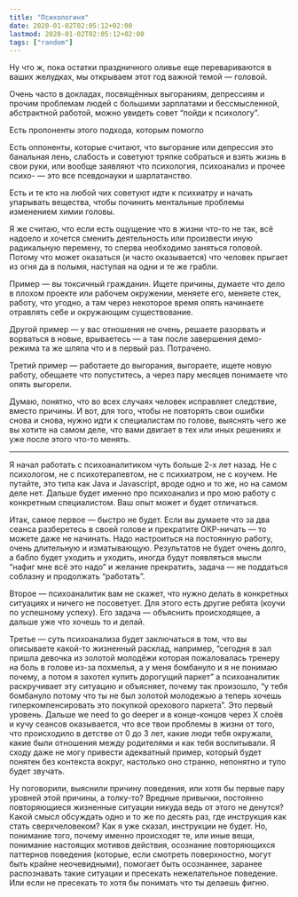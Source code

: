 ```yaml
---
title: "Психологиня"
date: 2020-01-02T02:05:12+02:00
lastmod: 2020-01-02T02:05:12+02:00
tags: ["random"]
---
```


Ну что ж, пока остатки праздничного оливье еще перевариваются в ваших желудках, мы открываем этот год важной темой — головой.

Очень часто в докладах, посвящённых выгораниям, депрессиям и прочим проблемам людей с большими зарплатами и бессмысленной, абстрактной работой, можно увидеть совет “пойди к психологу”. 

Есть пропоненты этого подхода, которым помогло

Есть оппоненты, которые считают, что выгорание или депрессия это банальная лень, слабость и советуют тряпке собраться и взять жизнь в свои руки, или вообще заявляют что психология, психоанализ и прочее психо- — это все псевдонауки и шарлатанство. 

Есть и те кто на любой чих советуют идти к психиатру и начать упарывать вещества, чтобы починить ментальные проблемы изменением химии головы.

Я же считаю, что если есть ощущение что в жизни что-то не так, всё надоело и хочется сменить деятельность или произвести иную радикальную перемену, то сперва необходимо заняться головой. Потому что может оказаться (и часто оказывается) что человек прыгает из огня да в полымя, наступая на одни и те же грабли. 

Пример — вы токсичный гражданин. Ищете причины, думаете что дело в плохом проекте или рабочем окружении, меняете его, меняете стек, работу, что угодно, а там через некоторое время опять начинаете отравлять себе и окружающим существование. 

Другой пример — у вас отношения не очень, решаете разорвать и ворваться в новые, врываетесь — а там после завершения демо-режима та же шляпа что и в первый раз. Потрачено.

Третий пример — работаете до выгорания, выгораете, ищете новую работу, обещаете что попуститесь, а через пару месяцев понимаете что опять выгорели.

Думаю, понятно, что во всех случаях человек исправляет следствие, вместо причины. И вот, для того, чтобы не повторять свои ошибки снова и снова, нужно идти к специалистам по голове, выяснять чего же вы хотите на самом деле, что вами двигает в тех или иных решениях и уже после этого что-то менять.

---

Я начал работать с психоаналитиком чуть больше 2-х лет назад. Не с психологом, не с психотерапевтом, не с психиатром, не с коучем. Не путайте, это типа как Java и Javascript, вроде одно и то же, но на самом деле нет. Дальше будет именно про психоанализ и про мою работу с конкретным специалистом. Ваш опыт может и будет отличаться. 

Итак, самое первое — быстро не будет. Если вы думаете что за два сеанса разберетесь в своей голове и прекратите ОКР-ничать — то можете даже не начинать. Надо настроиться на постоянную работу, очень длительную и изматывающую. Результатов не будет очень долго, а бабло будет уходить и уходить, иногда будут появляться мысли “нафиг мне всё это надо” и желание прекратить, задача — не поддаться соблазну и продолжать “работать”.

Второе — психоаналитик вам не скажет, что нужно делать в конкретных ситуациях и ничего не посоветует. Для этого есть другие ребята (коучи по успешному успеху). Его задача — объяснить происходящее, а дальше уже что хочешь то и делай.

Третье — суть психоанализа будет заключаться в том, что вы описываете какой-то жизненный расклад, например, “сегодня в зал пришла девочка из золотой молодёжи которая пожаловалась тренеру на боль в голове из-за похмелья, а у меня бомбануло и я не понимаю почему, а потом я захотел купить дорогущий паркет” а психоаналитик раскручивает эту ситуацию и объясняет, почему так произошло, “у тебя бомбануло потому что ты не был золотой молодежью а теперь хочешь гиперкомпенсировать это покупкой орехового паркета”. Это первый уровень. Дальше we need to go deeper и в конце-концов через X слоёв и кучу сеансов оказывается, что все твои проблемы в жизни от того, что происходило в детстве от 0 до 3 лет, какие люди тебя окружали, какие были отношения между родителями и как тебя воспитывали. Я сходу даже не могу привести адекватный пример, который будет понятен без контекста вокруг, настолько оно странно, непонятно и тупо будет звучать.

Ну поговорили, выяснили причину поведения, или хотя бы первые пару уровней этой причины, а толку-то? Вредные привычки, постоянно повторяющиеся жизненные ситуации никуда ведь от этого не денутся? Какой смысл обсуждать одно и то же по десять раз, где инструкция как стать сверхчеловеком? Как я уже сказал, инструкции не будет. Но, понимание того, почему именно происходят те, или иные вещи, понимание настоящих мотивов действия, осознание повторяющихся паттернов поведения (которые, если смотреть поверхностно, могут быть крайне неочевидными), помогает быть осознаннее, заранее распознавать такие ситуации и пресекать нежелательное поведение. Или если не пресекать то хотя бы понимать что ты делаешь фигню.